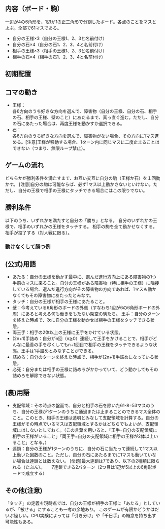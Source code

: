 ## 内容（ボード・駒）
一辺が4の6角形を、1辺が1の正三角形で分割したボード。各点のことをマスとよぶ。全部で61マスである。
- 自分の王様×3（自分の王様1、2、3と名前付け）
- 自分の石×4（自分の石1、2、3、4と名前付け）
- 相手の王様×3（相手の王様1、2、3と名前付け）
- 相手の石×4（相手の石1、2、3、4と名前付け）

## 初期配置


## コマの動き
- 王様：  
  各6方向のうち好きな方向を選んで、障害物（自分の王様、自分の石、相手の石、相手の王様、壁のこと）にあたるまで、真っ直ぐ進む。ただし、自分の石にあたった場合は、再度王様を動かすか選択できる。
- 石：  
  各6方向のうち好きな方向を選んで、障害物がない場合、その方向に1マス進める。[注意]王様が移動する場合、1ターン内に同じマスに二度止まることはできない（つまり、無限ループ禁止）。

## ゲームの流れ
どちらかが勝利条件を満たすまで、お互い交互に自分の駒（王様か石）を１回動かす。
[注意]自分の駒は可能ならば、必ず1マス以上動かさないといけない。ただし、自分の王様で相手の王様にタッチできる場合にはこの限りでない。

## 勝利条件
以下のうち、いずれかを満たすと自分の「勝ち」となる。
自分のいずれかの王様で、相手のいずれかの王様をタッチする。
相手の駒を全て動かせなくする。
相手が投了する（対人戦に限る）。

### 動けなくして勝つ例


## (公式)用語
- あたる：自分の王様を動かす最中に、選んだ進行方向上にある障害物の1つ手前のマスに来ること。自分の王様がある障害物（特に相手の王様）に隣接している場合、選んだ進行方向がその障害物の方向であれば、1マスも動かなくてもその障害物にあたったとみなす。
- タッチ：自分の王様が相手の王様にあたること。
- 壁：今考えている6角形のボードの外側（すなわち1辺が6の6角形ボードの外周）にあると考える何も働きをもたない架空の駒たち。
王手：自分のターンを終えた時点で、次に自分の王様を動かせば相手の王様をタッチできる状態。
- 両王手：相手の2体以上の王様に王手をかけている状態。
- (2n+1)手詰め：自分がn回（n≧0）連続して王手をかけることで、相手がどんなに最善の手を尽くしてもn+1回目で相手の王様をタッチできるような状態。王手は1手詰めとみなすことができる。
- 詰めろ：自分のターンを終えた時点で、相手が(2n+1)手詰めになっている状態。
- 必死：自分または相手の王様に詰めろがかかっていて、どう動かしてもその詰めろを解除できない状態。
## (裏)用語
- 支配領域：その時点の盤面で、自分と相手の石を除いた61-8=53マスのうち、自分の王様が1ターンのうちに通過または止まることのできるマス全体のこと。このとき、相手の王様は透明とみなして支配領域を計算する。自分の王様がその時点でいるマスは支配領域とするかはどちらでもよいが、支配領域にはしないとしておく。（この言葉を用いると、「王手=自分の支配領域に相手の王様がいること」「両王手=自分の支配領域に相手の王様が2体以上いること」となる。）
- 連鎖：自分の王様が1ターンのうちに、自分の石に当たって連続して1マス以上動いた回数のこと。ただし、自分の石にあたるまでに1マスも動いていない場合は連鎖とは数えない。
[命題]最大連鎖は7であり、以下の2種類に限られる（たぶん）。
　
7連鎖できる2パターン（2つ目は1辺が5以上の6角形ボードで成立する）

## その他(注意)
「タッチ」の定義を現時点では、自分の王様が相手の王様に「あたる」としているが、「被せる」にすることも一考の余地あり。
このゲームが有限かどうかはだいぶ怪しい。CPU実験によっては「引き分け」や「千日手」の概念を持ち出す可能性もある。
